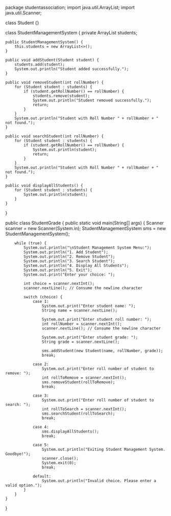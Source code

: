 package studentassociation;
import java.util.ArrayList;
import java.util.Scanner;

class Student {}

class StudentManagementSystem {
    private ArrayList<Student> students;

    public StudentManagementSystem() {
        this.students = new ArrayList<>();
    }

    public void addStudent(Student student) {
        students.add(student);
        System.out.println("Student added successfully.");
    }

    public void removeStudent(int rollNumber) {
        for (Student student : students) {
            if (student.getRollNumber() == rollNumber) {
                students.remove(student);
                System.out.println("Student removed successfully.");
                return;
            }
        }
        System.out.println("Student with Roll Number " + rollNumber + " not found.");
    }

    public void searchStudent(int rollNumber) {
        for (Student student : students) {
            if (student.getRollNumber() == rollNumber) {
                System.out.println(student);
                return;
            }
        }
        System.out.println("Student with Roll Number " + rollNumber + " not found.");
    }

    public void displayAllStudents() {
        for (Student student : students) {
            System.out.println(student);
        }
    }
}

public class StudentGrade
{
    public static void main(String[] args) {
        Scanner scanner = new Scanner(System.in);
        StudentManagementSystem sms = new StudentManagementSystem();

        while (true) {
            System.out.println("\nStudent Management System Menu:");
            System.out.println("1. Add Student");
            System.out.println("2. Remove Student");
            System.out.println("3. Search Student");
            System.out.println("4. Display All Students");
            System.out.println("5. Exit");
            System.out.print("Enter your choice: ");

            int choice = scanner.nextInt();
            scanner.nextLine(); // Consume the newline character

            switch (choice) {
                case 1:
                    System.out.print("Enter student name: ");
                    String name = scanner.nextLine();

                    System.out.print("Enter student roll number: ");
                    int rollNumber = scanner.nextInt();
                    scanner.nextLine(); // Consume the newline character

                    System.out.print("Enter student grade: ");
                    String grade = scanner.nextLine();

                    sms.addStudent(new Student(name, rollNumber, grade));
                    break;

                case 2:
                    System.out.print("Enter roll number of student to remove: ");
                    int rollToRemove = scanner.nextInt();
                    sms.removeStudent(rollToRemove);
                    break;

                case 3:
                    System.out.print("Enter roll number of student to search: ");
                    int rollToSearch = scanner.nextInt();
                    sms.searchStudent(rollToSearch);
                    break;

                case 4:
                    sms.displayAllStudents();
                    break;

                case 5:
                    System.out.println("Exiting Student Management System. Goodbye!");
                    scanner.close();
                    System.exit(0);
                    break;

                default:
                    System.out.println("Invalid choice. Please enter a valid option.");
            }
        }
    }
}
